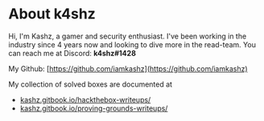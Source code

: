 # About k4shz

Hi, I'm Kashz, a gamer and security enthusiast. I've been working in the industry since 4 years now and looking to dive
more in the read-team. You can reach me at Discord: **k4shz#1428**

My Github: [https://github.com/iamkashz](https://github.com/iamkashz)

My collection of solved boxes are documented at

* [kashz.gitbook.io/hackthebox-writeups/](https://kashz.gitbook.io/hackthebox-writeups/)
* [kashz.gitbook.io/proving-grounds-writeups/](https://kashz.gitbook.io/proving-grounds-writeups/)